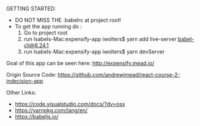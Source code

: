 GETTING STARTED:
* DO NOT MISS THE .babelrc at project root!
* To get the app running do :
    1. Go to project root
    2. run 
        Isabels-Mac:expensify-app iwolters$ yarn add live-server babel-cli@6.24.1
    3. run
        Isabels-Mac:expensify-app iwolters$ yarn devServer
        

Goal of this app can be seen here:
http://expensify.mead.io/

Origin Source Code:
https://github.com/andrewjmead/react-course-2-indecision-app


Other Links:
* https://code.visualstudio.com/docs/?dv=osx
* https://yarnpkg.com/lang/en/
* https://babeljs.io/